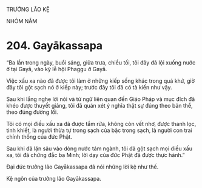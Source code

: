 TRƯỞNG LÃO KỆ

NHÓM NĂM

# 204. Gayākassapa

“Ba lần trong ngày, buổi sáng, giữa trưa, chiều tối, tôi đây đã lội xuống nước ở tại Gayā, vào kỳ lễ hội Phaggu ở Gayā.

Việc xấu xa nào đã được tôi làm ở những kiếp sống khác trong quá khứ, giờ đây tôi gột sạch nó ở kiếp này; trước đây tôi đã có tà kiến như vậy.

Sau khi lắng nghe lời nói và từ ngữ liên quan đến Giáo Pháp và mục đích đã khéo được thuyết giảng, tôi đã quán xét ý nghĩa thật sự đúng theo bản thể, theo đúng đường lối.

Tôi có mọi điều xấu xa đã được tắm rửa, không còn vết nhơ, được thanh lọc, tinh khiết, là người thừa tự trong sạch của bậc trong sạch, là người con trai chính thống của đức Phật.

Sau khi đã lặn sâu vào dòng nước tám ngành, tôi đã gột sạch mọi điều xấu xa, tôi đã chứng đắc ba Minh; lời dạy của đức Phật đã được thực hành.”

Đại đức trưởng lão Gayākassapa đã nói những lời kệ như thế.

Kệ ngôn của trưởng lão Gayākassapa.
